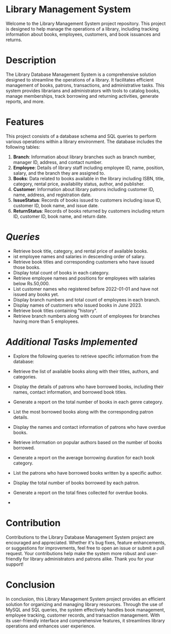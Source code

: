 
# Library Management System
Welcome to the Library Management System project repository. This project is designed to help manage the operations of a library, including tracking information about books, employees, customers, and book issuances and returns.

# Description
The Library Database Management System is a comprehensive solution designed to streamline the operations of a library. It facilitates efficient management of books, patrons, transactions, and administrative tasks. This system provides librarians and administrators with tools to catalog books, manage memberships, track borrowing and returning activities, generate reports, and more.

# Features
This project consists of a database schema and SQL queries to perform various operations within a library environment. The database includes the following tables:
1. **Branch**: Information about library branches such as branch number, manager ID, address, and contact number.
2. **Employee**: Details of library staff including employee ID, name, position, salary, and the branch they are assigned to.
3. **Books**: Data related to books available in the library including ISBN, title, category, rental price, availability status, author, and publisher.
4. **Customer**: Information about library patrons including customer ID, name, address, and registration date.
5. **IssueStatus**: Records of books issued to customers including issue ID, customer ID, book name, and issue date.
6. **ReturnStatus**: Records of books returned by customers including return ID, customer ID, book name, and return date.

# ***Queries***
- Retrieve book title, category, and rental price of available books.
- ist employee names and salaries in descending order of salary.
- Retrieve book titles and corresponding customers who have issued those books.
- Display total count of books in each category.
- Retrieve employee names and positions for employees with salaries below Rs.50,000.
- List customer names who registered before 2022-01-01 and have not issued any books yet.
- Display branch numbers and total count of employees in each branch.
- Display names of customers who issued books in June 2023.
- Retrieve book titles containing "history".
- Retrieve branch numbers along with count of employees for branches having more than 5 
  employees.

# ***Additional Tasks Implemented***
- Explore the following queries to retrieve specific information from the database:

- Retrieve the list of available books along with their titles, authors, and categories.
- Display the details of patrons who have borrowed books, including their names, contact information, and borrowed book titles.
- Generate a report on the total number of books in each genre category.
- List the most borrowed books along with the corresponding patron details.
- Display the names and contact information of patrons who have overdue books.
- Retrieve information on popular authors based on the number of books borrowed.
- Generate a report on the average borrowing duration for each book category.
- List the patrons who have borrowed books written by a specific author.
- Display the total number of books borrowed by each patron.
- Generate a report on the total fines collected for overdue books.
- 
# Contribution
Contributions to the Library Database Management System project are encouraged and appreciated. Whether it's bug fixes, feature enhancements, or suggestions for improvements, feel free to open an issue or submit a pull request. Your contributions help make the system more robust and user-friendly for library administrators and patrons alike. Thank you for your support!

# Conclusion
In conclusion, this Library Management System project provides an efficient solution for organizing and managing library resources. Through the use of MySQL and SQL queries, the system effectively handles book management, employee tracking, customer records, and transaction management. With its user-friendly interface and comprehensive features, it streamlines library operations and enhances user experience. 
